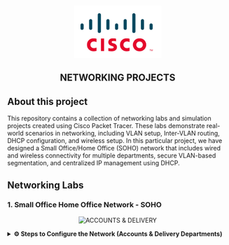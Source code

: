 <p align="center">
    <img src="./cisco-logo.png" alt="Logo" width="200">
</p>

<h2 align="center"> NETWORKING PROJECTS</h2>

## About this project

This repository contains a collection of networking labs and simulation projects created using Cisco Packet Tracer. These labs demonstrate real-world scenarios in networking, including VLAN setup, Inter-VLAN routing, DHCP configuration, and wireless setup. In this particular project, we have designed a Small Office/Home Office (SOHO) network that includes wired and wireless connectivity for multiple departments, secure VLAN-based segmentation, and centralized IP management using DHCP.

## Networking Labs

### 1. Small Office Home Office Network - SOHO

<p align="center">
    <img src="./1. Accounts &Delivery Lab.png" alt="ACCOUNTS & DELIVERY">
</p>

<details>
<summary><strong>⚙️ Steps to Configure the Network (Accounts & Delivery Departments)</strong></summary>

<br>

## 🏢 JMD Agro Foods Pvt. Ltd. – Branch Office SOHO Network Design & Implementation

### 📍 Location: Bonalbo Village, West Bengal, India

**JMD Agro Foods Pvt. Ltd.** is a rapidly growing Indian company engaged in the **procurement and distribution of food products** across India. With over 2 million customers and operations managed from its **headquarters in Kolkata**, the company is expanding by opening a **new branch in Bonalbo village**, West Bengal. For this branch, the company requires a robust and scalable **SOHO (Small Office/Home Office)** network setup.

As a newly recruited network engineer, you have been assigned to **design and implement the SOHO network** infrastructure, ensuring secure, reliable communication among departments with wireless access and automated addressing.

---

### 🏠 What is SOHO?

**SOHO (Small Office/Home Office)** refers to a compact network designed for smaller business environments. It supports essential services like wired/wireless access, DHCP, VLAN segregation, and inter-device communication—ideal for small teams and startups.

---

### 📋 Project Requirements (SOHO Branch Setup)

✅ Use of **1 Cisco Router** and **1 Cisco Switch**  
✅ Creation of **3 Departments**:
- Admin / IT
- Finance / HR
- Customer Service / Reception

✅ Each department must:
- Be assigned to a **separate VLAN**
- Have dedicated **wireless access (WiFi)**
- Receive IP addresses **automatically via DHCP**

✅ Devices in all departments must be able to **communicate with each other**  
✅ ISP-provided base network: `192.168.1.0/24`

---

### ⚙️ Technologies Implemented in SOHO Setup

- Network Design using **Cisco Router and Access Layer Switch**
- **Correct Cabling** between networking devices
- **VLAN Configuration** and port mapping
- **Subnetting & IP Addressing**
- **Router-on-a-Stick (Inter-VLAN Routing)**
- **DHCP Server Setup** (Router as DHCP Server)
- **WLAN Configuration** (Wireless Network using Cisco APs)
- **Host Device Configuration**
- **Testing & Troubleshooting** for network performance

---

### 🧩 SOHO Network Design Summary

#### 🔗 Devices Used

- **1 Cisco Router**
- **1 Cisco Switch**
- **3 Cisco Access Points**
- **9 End Devices (PCs, Laptops)**
- **Copper Straight-Through Cables**

---

### 🧱 VLANs & Department Mapping (SOHO Zones)

| Department                | VLAN ID | IP Subnet         | VLAN Name          |
|--------------------------|---------|-------------------|--------------------|
| Admin / IT               | 10      | 192.168.1.0/27    | VLAN10_ADMIN_IT    |
| Finance / HR             | 20      | 192.168.1.32/27   | VLAN20_FINANCE_HR  |
| Customer Service / Front | 30      | 192.168.1.64/27   | VLAN30_CUSTOMER    |

---

### 🌐 IP Addressing Plan (SOHO Subnets)

| VLAN | Subnet             | Default Gateway     | DHCP Range                  |
|------|--------------------|---------------------|-----------------------------|
| 10   | 192.168.1.0/27     | 192.168.1.1         | 192.168.1.2 – 192.168.1.30  |
| 20   | 192.168.1.32/27    | 192.168.1.33        | 192.168.1.34 – 192.168.1.62 |
| 30   | 192.168.1.64/27    | 192.168.1.65        | 192.168.1.66 – 192.168.1.94 |

---

### 🛠️ Key Configuration Steps

#### 1️⃣ VLAN Configuration on Switch
```bash
Switch(config)# vlan 10
Switch(config-vlan)# name VLAN10_ADMIN_IT

Switch(config)# vlan 20
Switch(config-vlan)# name VLAN20_FINANCE_HR

Switch(config)# vlan 30
Switch(config-vlan)# name VLAN30_CUSTOMER
```
#### 2️⃣ Port Assignments per VLAN
```bash
Switch(config)# interface range fa0/1 - 3
Switch(config-if-range)# switchport mode access
Switch(config-if-range)# switchport access vlan 10

Switch(config)# interface range fa0/4 - 6
Switch(config-if-range)# switchport access vlan 20

Switch(config)# interface range fa0/7 - 9
Switch(config-if-range)# switchport access vlan 30
```

#### 3️⃣ Trunk Port to Router
```bash
Switch(config)# interface fa0/24
Switch(config-if)# switchport mode trunk
```
### 🖧 Router Configuration for Inter-VLAN Routing
```bash
Router(config)# interface gig0/0.10
Router(config-subif)# encapsulation dot1Q 10
Router(config-subif)# ip address 192.168.1.1 255.255.255.224

Router(config)# interface gig0/0.20
Router(config-subif)# encapsulation dot1Q 20
Router(config-subif)# ip address 192.168.1.33 255.255.255.224

Router(config)# interface gig0/0.30
Router(config-subif)# encapsulation dot1Q 30
Router(config-subif)# ip address 192.168.1.65 255.255.255.224
```
### DHCP Configuration
```bash
Router(config)# ip dhcp pool VLAN10
Router(dhcp-config)# network 192.168.1.0 255.255.255.224
Router(dhcp-config)# default-router 192.168.1.1

Router(config)# ip dhcp pool VLAN20
Router(dhcp-config)# network 192.168.1.32 255.255.255.224
Router(dhcp-config)# default-router 192.168.1.33

Router(config)# ip dhcp pool VLAN30
Router(dhcp-config)# network 192.168.1.64 255.255.255.224
Router(dhcp-config)# default-router 192.168.1.65
```
---
### 📡 Wireless Access Points Configuration

Each Access Point should be configured with the following details for respective departments:

| VLAN | Department                | SSID                | VLAN ID | Security Type | Password       |
|------|---------------------------|---------------------|---------|----------------|----------------|
| 10   | Admin / IT                | JMD_Admin_WiFi      | 10      | WPA2-PSK       | admin@123      |
| 20   | Finance / HR              | JMD_Finance_WiFi    | 20      | WPA2-PSK       | finance@123    |
| 30   | Customer Service / Front  | JMD_Customer_WiFi   | 30      | WPA2-PSK       | customer@123   |

#### 🔧 Example Configuration (GUI - Cisco Packet Tracer)

1. Click the Access Point  
2. Go to the **Wireless** tab  
3. Add new SSID Name (e.g., `JMD_Admin_WiFi`)  
4. Enable **Broadcast SSID**  
5. Assign VLAN ID (e.g., `10`)  
6. Set Authentication to **WPA2-PSK**  
7. Enter Passphrase (e.g., `admin@123`)  
8. Repeat for VLAN 20 and VLAN 30 with their corresponding SSIDs and VLAN IDs  

#### 🧪 Testing Wireless Configuration

- Connect a wireless laptop or PC to each SSID.  
- Verify IP assignment using `ipconfig` (should match the subnet for its VLAN).  
- Ping default gateway (e.g., `192.168.1.1` for Admin).  
- Test internet access or inter-VLAN connectivity if permitted.
